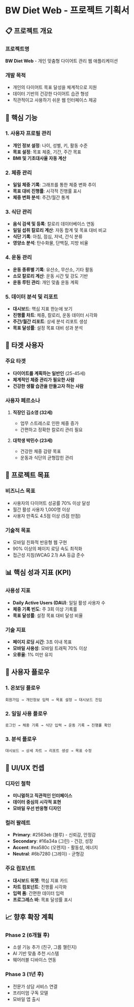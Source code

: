 # BW Diet Web - 프로젝트 기획서

## 📋 프로젝트 개요

### 프로젝트명
**BW Diet Web** - 개인 맞춤형 다이어트 관리 웹 애플리케이션

### 개발 목적
- 개인의 다이어트 목표 달성을 체계적으로 지원
- 데이터 기반의 건강한 다이어트 습관 형성
- 직관적이고 사용하기 쉬운 웹 인터페이스 제공

## 🎯 핵심 기능

### 1. 사용자 프로필 관리
- **개인 정보 설정**: 나이, 성별, 키, 활동 수준
- **목표 설정**: 목표 체중, 기간, 주간 목표
- **BMI 및 기초대사율 자동 계산**

### 2. 체중 관리
- **일일 체중 기록**: 그래프를 통한 체중 변화 추이
- **목표 대비 진행률**: 시각적 진행률 표시
- **체중 변화 분석**: 주간/월간 통계

### 3. 식단 관리
- **음식 검색 및 등록**: 칼로리 데이터베이스 연동
- **일일 섭취 칼로리 계산**: 자동 합계 및 목표 대비 비교
- **식단 기록**: 아침, 점심, 저녁, 간식 분류
- **영양소 분석**: 탄수화물, 단백질, 지방 비율

### 4. 운동 관리
- **운동 종류별 기록**: 유산소, 무산소, 기타 활동
- **소모 칼로리 계산**: 운동 시간 및 강도 기반
- **운동 루틴 관리**: 개인 맞춤 운동 계획

### 5. 데이터 분석 및 리포트
- **대시보드**: 핵심 지표 한눈에 보기
- **진행률 차트**: 체중, 칼로리, 운동 데이터 시각화
- **주간/월간 리포트**: 상세 분석 리포트 생성
- **목표 달성률**: 설정 목표 대비 성과 분석

## 👥 타겟 사용자

### 주요 타겟
- **다이어트를 계획하는 일반인** (25-45세)
- **체계적인 체중 관리가 필요한 사람**
- **건강한 생활 습관을 만들고자 하는 사람**

### 사용자 페르소나
1. **직장인 김소영 (32세)**
   - 업무 스트레스로 인한 체중 증가
   - 간편하고 정확한 칼로리 관리 필요
   
2. **대학생 박민수 (23세)**
   - 건강한 체중 감량 목표
   - 운동과 식단의 균형잡힌 관리

## 🚀 프로젝트 목표

### 비즈니스 목표
- 사용자의 다이어트 성공률 70% 이상 달성
- 월간 활성 사용자 1,000명 이상
- 사용자 만족도 4.5점 이상 (5점 만점)

### 기술적 목표
- 모바일 친화적 반응형 웹 구현
- 90% 이상의 페이지 로딩 속도 최적화
- 접근성 지침(WCAG 2.1) AA 등급 준수

## 📊 핵심 성과 지표 (KPI)

### 사용성 지표
- **Daily Active Users (DAU)**: 일일 활성 사용자 수
- **체중 기록 빈도**: 주 3회 이상 기록률
- **목표 달성률**: 설정 목표 대비 달성 비율

### 기술 지표
- **페이지 로딩 시간**: 3초 이내 목표
- **모바일 사용성**: 모바일 트래픽 70% 이상
- **오류율**: 1% 미만 유지

## 🔄 사용자 플로우

### 1. 온보딩 플로우
```
회원가입 → 개인정보 입력 → 목표 설정 → 대시보드 진입
```

### 2. 일일 사용 플로우
```
로그인 → 체중 기록 → 식단 입력 → 운동 기록 → 진행률 확인
```

### 3. 분석 플로우
```
대시보드 → 상세 차트 → 리포트 생성 → 목표 수정
```

## 🎨 UI/UX 컨셉

### 디자인 철학
- **미니멀하고 직관적인 인터페이스**
- **데이터 중심의 시각적 표현**
- **모바일 우선 반응형 디자인**

### 컬러 팔레트
- **Primary**: #2563eb (블루) - 신뢰감, 안정감
- **Secondary**: #16a34a (그린) - 건강, 성장
- **Accent**: #ea580c (오렌지) - 활동성, 에너지
- **Neutral**: #6b7280 (그레이) - 균형감

### 주요 컴포넌트
- **대시보드 위젯**: 핵심 지표 카드
- **차트 컴포넌트**: 진행률 시각화
- **입력 폼**: 간편한 데이터 입력
- **프로그레스 바**: 목표 달성률 표시

## 📈 향후 확장 계획

### Phase 2 (6개월 후)
- 소셜 기능 추가 (친구, 그룹 챌린지)
- AI 기반 맞춤 추천 시스템
- 웨어러블 디바이스 연동

### Phase 3 (1년 후)
- 전문가 상담 서비스 연결
- 프리미엄 구독 모델
- 모바일 앱 출시